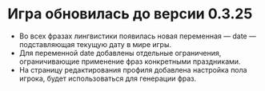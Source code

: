 # Игра обновилась до версии 0.3.25

- Во всех фразах лингвистики появилась новая переменная — date — подставляющая текущую дату в мире игры.
- Для переменной date добавлены отдельные ограничения, ограничивающие применение фраз конкретными праздниками.
- На страницу редактирования профиля добавлена настройка пола игрока, будет использоваться для генерации фраз.